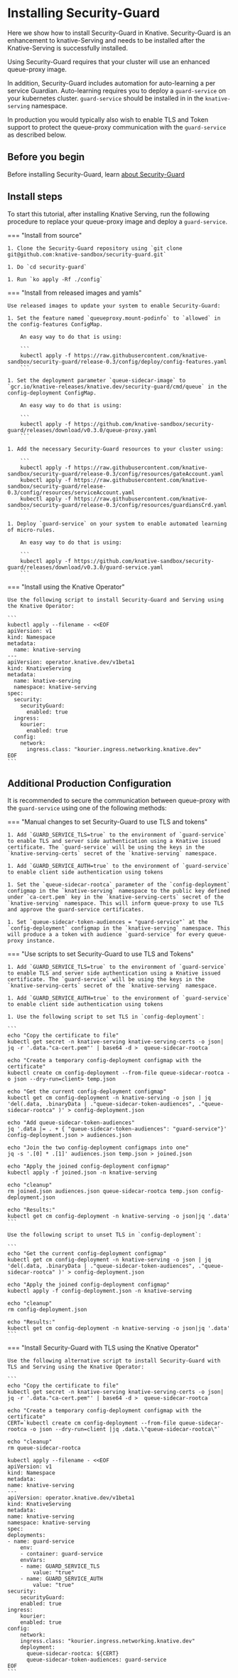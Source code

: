 # Installing Security-Guard

Here we show how to install Security-Guard in Knative. Security-Guard is an enhancement to knative-Serving and needs to be installed after the Knative-Serving is successfully installed.

Using Security-Guard requires that your cluster will use an enhanced queue-proxy image.

In addition, Security-Guard includes automation for auto-learning a per service Guardian.
Auto-learning requires you to deploy a `guard-service` on your kubernetes cluster.
`guard-service` should be installed in in the `knative-serving` namespace.

In production you would typically also wish to enable TLS and Token support to protect the queue-proxy communication with the `guard-service` as described below.

## Before you begin

Before installing Security-Guard, learn [about Security-Guard](./security-guard-about.md)

## Install steps

To start this tutorial, after installing Knative Serving, run the following procedure to replace your queue-proxy image and deploy a `guard-service`.

=== "Install from source"

    1. Clone the Security-Guard repository using `git clone git@github.com:knative-sandbox/security-guard.git`

    1. Do `cd security-guard`

    1. Run `ko apply -Rf ./config`

=== "Install from released images and yamls"

    Use released images to update your system to enable Security-Guard:

    1. Set the feature named `queueproxy.mount-podinfo` to `allowed` in the config-features ConfigMap.

        An easy way to do that is using:

        ```
        kubectl apply -f https://raw.githubusercontent.com/knative-sandbox/security-guard/release-0.3/config/deploy/config-features.yaml
        ```

    1. Set the deployment parameter `queue-sidecar-image` to `gcr.io/knative-releases/knative.dev/security-guard/cmd/queue` in the config-deployment ConfigMap.

        An easy way to do that is using:

        ```
        kubectl apply -f https://github.com/knative-sandbox/security-guard/releases/download/v0.3.0/queue-proxy.yaml
        ```

    1. Add the necessary Security-Guard resources to your cluster using:

        ```
        kubectl apply -f https://raw.githubusercontent.com/knative-sandbox/security-guard/release-0.3/config/resources/gateAccount.yaml
        kubectl apply -f https://raw.githubusercontent.com/knative-sandbox/security-guard/release-0.3/config/resources/serviceAccount.yaml
        kubectl apply -f https://raw.githubusercontent.com/knative-sandbox/security-guard/release-0.3/config/resources/guardiansCrd.yaml
        ```

    1. Deploy `guard-service` on your system to enable automated learning of micro-rules.

        An easy way to do that is using:

        ```
        kubectl apply -f https://github.com/knative-sandbox/security-guard/releases/download/v0.3.0/guard-service.yaml
        ```
=== "Install using the Knative Operator"

    Use the following script to install Security-Guard and Serving using the Knative Operator:

    ```
    kubectl apply --filename - <<EOF
    apiVersion: v1
    kind: Namespace
    metadata:
      name: knative-serving
    ---
    apiVersion: operator.knative.dev/v1beta1
    kind: KnativeServing
    metadata:
      name: knative-serving
      namespace: knative-serving
    spec:
      security:
        securityGuard:
          enabled: true
      ingress:
        kourier:
          enabled: true
      config:
        network:
          ingress.class: "kourier.ingress.networking.knative.dev"
    EOF
    ```

## Additional Production Configuration

It is recommended to secure the communication between queue-proxy with the `guard-service` using one of the following methods:

=== "Manual changes to set Security-Guard to use TLS and tokens"

    1. Add `GUARD_SERVICE_TLS=true` to the environment of `guard-service` to enable TLS and server side authentication using a Knative issued certificate. The `guard-service` will be using the keys in the `knative-serving-certs` secret of the `knative-serving` namespace.

    1. Add `GUARD_SERVICE_AUTH=true` to the environment of `guard-service` to enable client side authentication using tokens

    1. Set the `queue-sidecar-rootca` parameter of the `config-deployment` configmap in the `knative-serving` namespace to the public key defined under `ca-cert.pem` key in the `knative-serving-certs` secret of the `knative-serving` namespace. This will inform queue-proxy to use TLS and approve the guard-service certificates.

    1. Set `queue-sidecar-token-audiences = "guard-service"` at the `config-deployment` configmap in the `knative-serving` namespace. This will produce a a token with audience `guard-service` for every queue-proxy instance.

=== "Use scripts to set Security-Guard to use TLS and Tokens"

    1. Add `GUARD_SERVICE_TLS=true` to the environment of `guard-service` to enable TLS and server side authentication using a Knative issued certificate. The `guard-service` will be using the keys in the `knative-serving-certs` secret of the `knative-serving` namespace.

    1. Add `GUARD_SERVICE_AUTH=true` to the environment of `guard-service` to enable client side authentication using tokens

    1. Use the following script to set TLS in `config-deployment`:

    ```
    echo "Copy the certificate to file"
    kubectl get secret -n knative-serving knative-serving-certs -o json| jq -r '.data."ca-cert.pem"' | base64 -d >  queue-sidecar-rootca

    echo "Create a temporary config-deployment configmap with the certificate"
    kubectl create cm config-deployment --from-file queue-sidecar-rootca -o json --dry-run=client> temp.json

    echo "Get the current config-deployment configmap"
    kubectl get cm config-deployment -n knative-serving -o json | jq 'del(.data, .binaryData | ."queue-sidecar-token-audiences", ."queue-sidecar-rootca" )' > config-deployment.json

    echo "Add queue-sidecar-token-audiences"
    jq '.data |= . + { "queue-sidecar-token-audiences": "guard-service"}'  config-deployment.json > audiences.json

    echo "Join the two config-deployment configmaps into one"
    jq -s '.[0] * .[1]' audiences.json temp.json > joined.json

    echo "Apply the joined config-deployment configmap"
    kubectl apply -f joined.json -n knative-serving

    echo "cleanup"
    rm joined.json audiences.json queue-sidecar-rootca temp.json config-deployment.json

    echo "Results:"
    kubectl get cm config-deployment -n knative-serving -o json|jq '.data'
    ```

    Use the following script to unset TLS in `config-deployment`:

    ```
    echo "Get the current config-deployment configmap"
    kubectl get cm config-deployment -n knative-serving -o json | jq 'del(.data, .binaryData | ."queue-sidecar-token-audiences", ."queue-sidecar-rootca" )' > config-deployment.json

    echo "Apply the joined config-deployment configmap"
    kubectl apply -f config-deployment.json -n knative-serving

    echo "cleanup"
    rm config-deployment.json

    echo "Results:"
    kubectl get cm config-deployment -n knative-serving -o json|jq '.data'
    ```

=== "Install Security-Guard with TLS using the Knative Operator"

    Use the following alternative script to install Security-Guard with TLS and Serving using the Knative Operator:

    ```
    echo "Copy the certificate to file"
    kubectl get secret -n knative-serving knative-serving-certs -o json| jq -r '.data."ca-cert.pem"' | base64 -d >  queue-sidecar-rootca

    echo "Create a temporary config-deployment configmap with the certificate"
    CERT=`kubectl create cm config-deployment --from-file queue-sidecar-rootca -o json --dry-run=client |jq .data.\"queue-sidecar-rootca\"`

    echo "cleanup"
    rm queue-sidecar-rootca

    kubectl apply --filename - <<EOF
    apiVersion: v1
    kind: Namespace
    metadata:
    name: knative-serving
    ---
    apiVersion: operator.knative.dev/v1beta1
    kind: KnativeServing
    metadata:
    name: knative-serving
    namespace: knative-serving
    spec:
    deployments:
    - name: guard-service
        env:
        - container: guard-service
        envVars:
        - name: GUARD_SERVICE_TLS
            value: "true"
        - name: GUARD_SERVICE_AUTH
            value: "true"
    security:
        securityGuard:
        enabled: true
    ingress:
        kourier:
        enabled: true
    config:
        network:
        ingress.class: "kourier.ingress.networking.knative.dev"
        deployment:
          queue-sidecar-rootca: ${CERT}
          queue-sidecar-token-audiences: guard-service
    EOF
    ```
